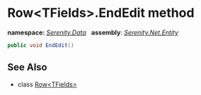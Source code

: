 # Row&lt;TFields&gt;.EndEdit method
**namespace:** *[Serenity.Data](../../README.md#serenity.data-namespace)*   **assembly**: *[Serenity.Net.Entity](../../README.md)*

```csharp
public void EndEdit()
```

## See Also

* class [Row&lt;TFields&gt;](../Row-1.md)
